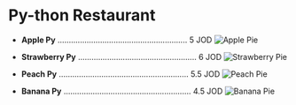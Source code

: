 # Py-thon Restaurant

* **Apple Py** .......................................................... 5 JOD
![Apple Pie](https://kristineskitchenblog.com/wp-content/uploads/2021/04/apple-pie-1200-square-592-2.jpg)

* **Strawberry Py** ..................................................... 6 JOD
![Strawberry Pie](https://therecipecritic.com/wp-content/uploads/2019/06/freshstrawberrypie_hero.jpg)

* **Peach Py** .......................................................... 5.5 JOD
![Peach Pie](https://assets.bonappetit.com/photos/61154fec53498539aff61243/5:7/w_845,h_1183,c_limit/0821-Peach-Pie-final.jpg)

* **Banana Py** ......................................................... 4.5 JOD
![Banana Pie](https://sallysbakingaddiction.com/wp-content/uploads/2016/07/how-to-make-banana-cream-pie-7.jpg)